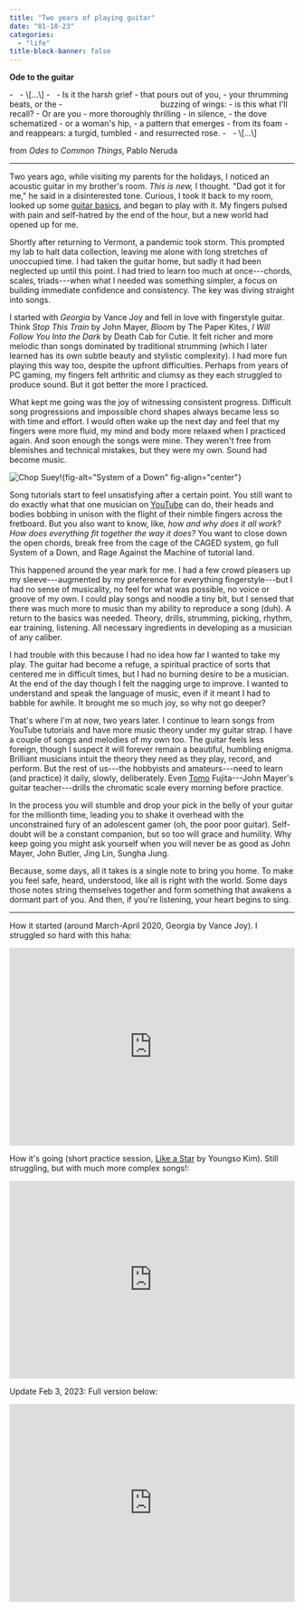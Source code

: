 ```yaml
---
title: "Two years of playing guitar"
date: "01-18-23"
categories:
  - "life"
title-block-banner: false
---
```


**Ode to the guitar**
<div class = "poem">
-    
-   \[...\]
-    
-   Is it the harsh grief
-   that pours out of you,
-   your thrumming beats, or the
-                       buzzing of wings:
-   is this what I'll recall?
-   Or are you
-   more thoroughly thrilling
-   in silence,
-   the dove schematized
-   or a woman's hip,
-   a pattern that emerges
-   from its foam
-   and reappears: a turgid, tumbled
-   and resurrected rose.
-    
-   \[...\]
<div/>

from *Odes to Common Things*, Pablo Neruda

------------------------------------------------------------------------

Two years ago, while visiting my parents for the holidays, I noticed an acoustic guitar in my brother\'s room. *This is new,* I thought. \"Dad got it for me,\" he said in a disinterested tone. Curious, I took it back to my room, looked up some [guitar basics](http://tim.blog/2012/12/11/how-to-play-the-guitar/), and began to play with it. My fingers pulsed with pain and self-hatred by the end of the hour, but a new world had opened up for me.

Shortly after returning to Vermont, a pandemic took storm. This prompted my lab to halt data collection, leaving me alone with long stretches of unoccupied time. I had taken the guitar home, but sadly it had been neglected up until this point. I had tried to learn too much at once---chords, scales, triads---when what I needed was something simpler, a focus on building immediate confidence and consistency. The key was diving straight into songs.

I started with *Georgia* by Vance Joy and fell in love with fingerstyle guitar. Think *Stop This Train* by John Mayer, *Bloom* by The Paper Kites, *I Will Follow You Into the Dark* by Death Cab for Cutie. It felt richer and more melodic than songs dominated by traditional strumming (which I later learned has its own subtle beauty and stylistic complexity). I had more fun playing this way too, despite the upfront difficulties. Perhaps from years of PC gaming, my fingers felt arthritic and clumsy as they each struggled to produce sound. But it got better the more I practiced.

What kept me going was the joy of witnessing consistent progress. Difficult song progressions and impossible chord shapes always became less so with time and effort. I would often wake up the next day and feel that my fingers were more fluid, my mind and body more relaxed when I practiced again. And soon enough the songs were mine. They weren\'t free from blemishes and technical mistakes, but they were my own. Sound had become music.

![Chop Suey!](https://substackcdn.com/image/fetch/w_1456,c_limit,f_webp,q_auto:good,fl_progressive:steep/https%253A%252F%252Fsubstack-post-media.s3.amazonaws.com%252Fpublic%252Fimages%252Fa69d22e4-6e18-46b9-a811-6bae0eac0fbc_785x544.jpeg){fig-alt="System of a Down" fig-align="center"}

Song tutorials start to feel unsatisfying after a certain point. You still want to do exactly what that one musician on [YouTube](https://www.youtube.com/watch?v=9hxpiFn1DQU) can do, their heads and bodies bobbing in unison with the flight of their nimble fingers across the fretboard. But you also want to know, like, *how and why does it all work*? *How does everything fit together the way it does?* You want to close down the open chords, break free from the cage of the CAGED system, go full System of a Down, and Rage Against the Machine of tutorial land.

This happened around the year mark for me. I had a few crowd pleasers up my sleeve---augmented by my preference for everything fingerstyle---but I had no sense of musicality, no feel for what was possible, no voice or groove of my own. I could play songs and noodle a tiny bit, but I sensed that there was much more to music than my ability to reproduce a song (duh). A return to the basics was needed. Theory, drills, strumming, picking, rhythm, ear training, listening. All necessary ingredients in developing as a musician of any caliber.

I had trouble with this because I had no idea how far I wanted to take my play. The guitar had become a refuge, a spiritual practice of sorts that centered me in difficult times, but I had no burning desire to be a musician. At the end of the day though I felt the nagging urge to improve. I wanted to understand and speak the language of music, even if it meant I had to babble for awhile. It brought me so much joy, so why not go deeper?

That\'s where I\'m at now, two years later. I continue to learn songs from YouTube tutorials and have more music theory under my guitar strap. I have a couple of songs and melodies of my own too. The guitar feels less foreign, though I suspect it will forever remain a beautiful, humbling enigma. Brilliant musicians intuit the theory they need as they play, record, and perform. But the rest of us---the hobbyists and amateurs---need to learn (and practice) it daily, slowly, deliberately. Even [Tomo](https://www.youtube.com/watch?v=U-MAYC4k15Y) Fujita---John Mayer\'s guitar teacher---drills the chromatic scale every morning before practice.

In the process you will stumble and drop your pick in the belly of your guitar for the millionth time, leading you to shake it overhead with the unconstrained fury of an adolescent gamer (oh, the poor poor guitar). Self-doubt will be a constant companion, but so too will grace and humility. Why keep going you might ask yourself when you will never be as good as John Mayer, John Butler, Jing Lin, Sungha Jung.

Because, some days, all it takes is a single note to bring you home. To make you feel safe, heard, understood, like all is right with the world. Some days those notes string themselves together and form something that awakens a dormant part of you. And then, if you\'re listening, your heart begins to sing.

------------------------------------------------------------------------

How it started (around March-April 2020, Georgia by Vance Joy). I struggled so hard with this haha:

<iframe width="100%" height="350" src="https://www.youtube.com/embed/sHlXgeCXoMI" title="YouTube video player" frameborder="0" allow="accelerometer; autoplay; clipboard-write; encrypted-media; gyroscope; picture-in-picture; web-share" allowfullscreen></iframe>

How it\'s going (short practice session, [Like a Star](https://www.youtube.com/watch?v=oTQyofHm3cw&list=RDMM&start_radio=1) by Youngso Kim). Still struggling, but with much more complex songs!:

<iframe width="100%" height="350" src="https://www.youtube.com/embed/MoQwODagTng" title="YouTube video player" frameborder="0" allow="accelerometer; autoplay; clipboard-write; encrypted-media; gyroscope; picture-in-picture; web-share" allowfullscreen></iframe>

Update Feb 3, 2023: Full version below:

<iframe width="100%" height="350" src="https://www.youtube.com/embed/DhCz4uHYDgU" title="YouTube video player" frameborder="0" allow="accelerometer; autoplay; clipboard-write; encrypted-media; gyroscope; picture-in-picture; web-share" allowfullscreen></iframe>